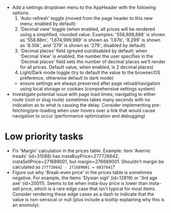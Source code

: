 - Add a settings dropdown menu to the AppHeader with the following options:
    1. 'Auto-refresh' toggle (moved from the page header to this new menu; enabled by default)
    2. 'Decimal view' toggle (when enabled, all prices will be rendered using a simplified, rounded value. Examples: '558,888,888' is shown as '558.88m', '1,674,999,989' is shown as '1.67b', '8,299' is shown as '8.30k', and '279' is shown as '279'; disabled by default)
    3. 'Decimal places' field (greyed out/disabled by default; when 'Decimal View' is enabled, the number the user specifies in the 'Decimal places' field sets the number of decimal places we'll render for all prices. Default value, when enabled, is 2 decimal places)
    4. Light/Dark mode toggle (try to default the value to the browser/OS preference, otherwise default to dark mode)
    - ensure settings are always preserved after page reload/navigation using local storage or cookies (comprehensive settings system)
- Investigate potential issue with page load times; navigating to either route (root or slug route) sometimes takes many seconds with no indication as to what is causing the delay. Consider implementing pre-fetching/pre-loading when user hovers over a link that would cause navigation to occur (performance optimization and debugging)

# Low priority tasks

- Fix 'Margin' calculation in the prices table. Example: item 'Avernic treads' (id=31088) has instaBuyPrice=277726642, instaSellPrice=271689001, but margin=276689001. Shouldn't margin be calculated as `277726642 - 271689001 = 6037641`?
- Figure out why 'Break-even price' in the prices table is sometimes negative. For example, the items 'Elysian sigil' (id=12819) or '3rd age axe' (id=20011). Seems to be when insta-buy price is lower than insta-sell price, which is a rare edge case that isn't typical for most items. Consider rendering these edge cases as a dash to indicate that the value is non-sensical or null (plus include a tooltip explaining why this is an anomoly).
